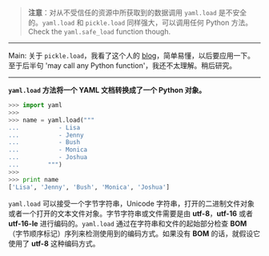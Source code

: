 > **注意**：对从不受信任的资源中所获取到的数据调用 `yaml.load` 是不安全的。`yaml.load` 和 `pickle.load` 同样强大，可以调用任何 Python 方法。Check the `yaml.safe_load` function though.

---

Main:
关于 `pickle.load`，我看了这个人的 [blog](http://oldj.net/article/python-pickle/)，简单易懂，以后要应用一下。至于后半句 'may call any Python function'，我还不太理解。稍后研究。

---

**`yaml.load` 方法将一个 YAML 文档转换成了一个 Python 对象。**

~~~ python
>>> import yaml
>>> 
>>> name = yaml.load("""
...           - Lisa
...           - Jenny
...           - Bush
...           - Monica
...           - Joshua
...        """)
>>> 
>>> print name
['Lisa', 'Jenny', 'Bush', 'Monica', 'Joshua']
~~~

`yaml.load` 可以接受一个字节字符串，Unicode 字符串，打开的二进制文件对象或者一个打开的文本文件对象。字节字符串或文件需要是由 **utf-8**，**utf-16** 或者 **utf-16-le** 进行编码的。`yaml.load` 通过在字符串和文件的起始部分检查 **BOM**（字节顺序标记）序列来检测使用到的编码方式。如果没有 **BOM** 的话，就假设它使用了 **utf-8** 这种编码方式。

~~~ python

~~~
